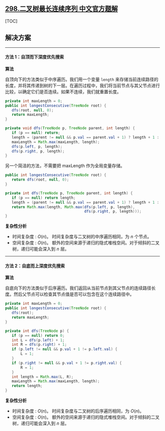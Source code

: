 ## [298.二叉树最长连续序列 中文官方题解](https://leetcode.cn/problems/binary-tree-longest-consecutive-sequence/solutions/100000/er-cha-shu-zui-chang-lian-xu-xu-lie-by-l-m6oh)

[TOC]

## 解决方案

---

 #### 方法 1：自顶而下深度优先搜索

 **算法**

自顶向下的方法类似于中序遍历。我们用一个变量 `length` 来存储当前连续路径的长度，并将其传递到树的下一层。在遍历过程中，我们将当前节点与其父节点进行比较，以确定它们是否连续。如果不连续，我们就重置长度。

 ```Java
private int maxLength = 0;
public int longestConsecutive(TreeNode root) {
    dfs(root, null, 0);
    return maxLength;
}

private void dfs(TreeNode p, TreeNode parent, int length) {
    if (p == null) return;
    length = (parent != null && p.val == parent.val + 1) ? length + 1 : 1;
    maxLength = Math.max(maxLength, length);
    dfs(p.left, p, length);
    dfs(p.right, p, length);
}
 ```

 另一个简洁的方法，不需要把 maxLength 作为全局变量存储。

 ```Java
public int longestConsecutive(TreeNode root) {
    return dfs(root, null, 0);
}

private int dfs(TreeNode p, TreeNode parent, int length) {
    if (p == null) return length;
    length = (parent != null && p.val == parent.val + 1) ? length + 1 : 1;
    return Math.max(length, Math.max(dfs(p.left, p, length),
                                     dfs(p.right, p, length)));
}
 ```

 **复杂性分析** 

 * 时间复杂度 : $O(n)$。 
    时间复杂度与二叉树的中序遍历相同，为 $n$ 个节点。 
 * 空间复杂度 : $O(n)$。
    额外的空间来源于递归的隐式堆栈空间。对于倾斜的二叉树，递归可能会深入到 $n$ 层。 

---

 #### 方法 2：自底而上深度优先搜索

 **算法** 

自底向下的方法类似于后序遍历。我们返回从当前节点到其父节点的连续路径长度。然后父节点可以检查其节点值是否可以包含在这个连续路径中。

 ```Java
private int maxLength = 0;
public int longestConsecutive(TreeNode root) {
    dfs(root);
    return maxLength;
}

private int dfs(TreeNode p) {
    if (p == null) return 0;
    int L = dfs(p.left) + 1;
    int R = dfs(p.right) + 1;
    if (p.left != null && p.val + 1 != p.left.val) {
        L = 1;
    }
    if (p.right != null && p.val + 1 != p.right.val) {
        R = 1;
    }
    int length = Math.max(L, R);
    maxLength = Math.max(maxLength, length);
    return length;
}
 ```

 **复杂性分析** 

 * 时间复杂度 : $O(n)$。
    时间复杂度与二叉树的后序遍历相同，为 $O(n)$。 
 * 空间复杂度 : $O(n)$。
    额外的空间来源于递归的隐式堆栈空间。对于倾斜的二叉树，递归可能会深入到 $n$ 层。